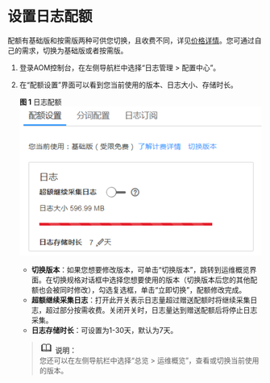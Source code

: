 # 设置日志配额<a name="aom_02_0024"></a>

配额有基础版和按需版两种可供您切换，且收费不同，详见[价格详情](https://www.huaweicloud.com/pricing.html?tab=detail#/aom)。您可通过自己的需求，切换为基础版或者按需版。

1.  登录AOM控制台，在左侧导航栏中选择“日志管理 \> 配置中心”。
2.  在“配额设置”界面可以看到您当前使用的版本、日志大小、存储时长。

    **图 1**  日志配额<a name="fig11362185918920"></a>  
    ![](figures/日志配额.png "日志配额")

    -   **切换版本**：如果您想要修改版本，可单击“切换版本”，跳转到运维概览界面。在切换规格对话框中选择您想要使用的版本（切换版本后您的其他配额也会被同时修改），勾选复选框，单击“立即切换”，配额修改完成。
    -   **超额继续采集日志**：打开此开关表示日志量超过赠送配额时将继续采集日志，超过部分按需收费。关闭开关时，日志量达到赠送配额后将停止日志采集。
    -   **日志存储时长**：可设置为1-30天，默认为7天。

    >![](public_sys-resources/icon-note.gif) **说明：**   
    >您还可以在左侧导航栏中选择“总览 \> 运维概览”，查看或切换当前使用的版本。  


